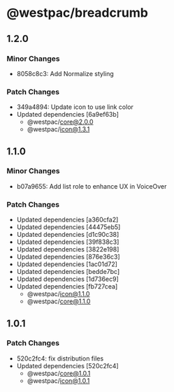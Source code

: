 # @westpac/breadcrumb

## 1.2.0

### Minor Changes

- 8058c8c3: Add Normalize styling

### Patch Changes

- 349a4894: Update icon to use link color
- Updated dependencies [6a9ef63b]
  - @westpac/core@2.0.0
  - @westpac/icon@1.3.1

## 1.1.0

### Minor Changes

- b07a9655: Add list role to enhance UX in VoiceOver

### Patch Changes

- Updated dependencies [a360cfa2]
- Updated dependencies [44475eb5]
- Updated dependencies [d1c90c38]
- Updated dependencies [39f838c3]
- Updated dependencies [3822e198]
- Updated dependencies [876e36c3]
- Updated dependencies [1ac01d72]
- Updated dependencies [bedde7bc]
- Updated dependencies [1d736ec9]
- Updated dependencies [fb727cea]
  - @westpac/icon@1.1.0
  - @westpac/core@1.1.0

## 1.0.1

### Patch Changes

- 520c2fc4: fix distribution files
- Updated dependencies [520c2fc4]
  - @westpac/core@1.0.1
  - @westpac/icon@1.0.1
